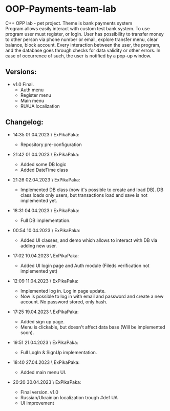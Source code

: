 # OOP-Payments-team-lab
C++ OPP lab - pet project. Theme is bank payments system  
Program allows easily interact with custom test bank system. To use program user must register, or login. 
User has possibility to transfer money to other person via phone number or email, explore transfer menu, 
clear balance, block account.  Every interaction between the user, the program, and the database goes 
through checks for data validity or other errors. In case of occurrence of such, the user is notified by a pop-up window.


## Versions:
* v1.0 Final. 
  * Auth menu
  * Register menu
  * Main menu
  * RU/UA localization

## Changelog:
* 14:35 01.04.2023 \ ExPikaPaka:  
  * Repository pre-configuration

* 21:42 01.04.2023 \ ExPikaPaka:  
  * Added some DB logic  
  * Added DateTime class


* 21:26 02.04.2023 \ ExPikaPaka:
  * Implemented DB class (now it's possible to create and load DB). DB class loads only users, but transactions load and save is not implemented yet.

* 18:31 04.04.2023 \ ExPikaPaka:
  * Full DB implementation.

* 00:54 10.04.2023 \ ExPikaPaka:
  * Added UI classes, and demo which allows to interact with DB via adding new user.
  
* 17:02 10.04.2023 \ ExPikaPaka:
  * Added UI login page and Auth module (Fileds verification not implemented yet)

* 12:09 11.04.2023 \ ExPikaPaka:
  * Implemented log in. Log in page update. 
  * Now is possible to log in with email and password and create a new account. No password stored, only hash. 

* 17:25 19.04.2023 \ ExPikaPaka:
  * Added sign up page.
  * Menu is clickable, but doesn't affect data base (Will be implemented soon).

* 19:51 21.04.2023 \ ExPikaPaka:
  * Full LogIn & SignUp implementation.

* 18:40 27.04.2023 \ ExPikaPaka:
  * Added main menu UI.
  
* 20:20 30.04.2023 \ ExPikaPaka:
  * Final version. v1.0
  * Russian/Ukrainian localization trough #def UA
  * UI improvement
